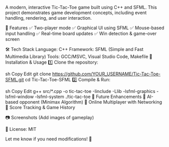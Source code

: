 A modern, interactive Tic-Tac-Toe game built using C++ and SFML. This project demonstrates game development concepts, including event handling, rendering, and user interaction.

📜 Features
✅ Two-player mode
✅ Graphical UI using SFML
✅ Mouse-based input handling
✅ Real-time board updates
✅ Win detection & game-over screen

🛠️ Tech Stack
Language: C++
Framework: SFML (Simple and Fast Multimedia Library)
Tools: GCC/MSVC, Visual Studio Code, Makefile
🚀 Installation & Usage
1️⃣ Clone the repository:

sh
Copy
Edit
git clone https://github.com/YOUR_USERNAME/Tic-Tac-Toe-SFML.git
cd Tic-Tac-Toe-SFML
2️⃣ Compile & Run:

sh
Copy
Edit
g++ src/*.cpp -o tic-tac-toe -Iinclude -Llib -lsfml-graphics -lsfml-window -lsfml-system
./tic-tac-toe
📌 Future Enhancements
🔹 AI-based opponent (Minimax Algorithm)
🔹 Online Multiplayer with Networking
🔹 Score Tracking & Game History

📷 Screenshots
(Add images of gameplay)

📃 License: MIT

Let me know if you need modifications! 🚀







